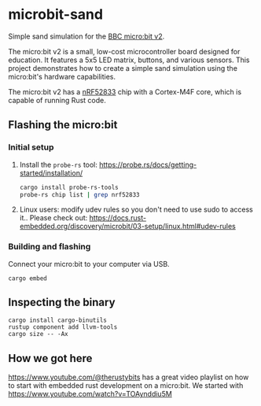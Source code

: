 # microbit-sand

Simple sand simulation for the [BBC micro:bit v2](https://microbit.org/).

The micro:bit v2 is a small, low-cost microcontroller board designed for education. It features a 5x5 LED matrix,
buttons, and various sensors. This project demonstrates how to create a simple sand simulation using the micro:bit's
hardware capabilities.

The micro:bit v2 has a [nRF52833](https://www.nordicsemi.com/Products/nRF52833) chip with a Cortex-M4F core, which is
capable of running Rust code.

## Flashing the micro:bit

### Initial setup

1. Install the `probe-rs` tool:
   https://probe.rs/docs/getting-started/installation/
   ```bash
   cargo install probe-rs-tools
   probe-rs chip list | grep nrf52833
   ```
2. Linux users: modify udev rules so you don't need to use sudo to access it.. Please check
   out: https://docs.rust-embedded.org/discovery/microbit/03-setup/linux.html#udev-rules

### Building and flashing

Connect your micro:bit to your computer via USB.

```
cargo embed
```

## Inspecting the binary

```
cargo install cargo-binutils
rustup component add llvm-tools
cargo size -- -Ax
```

## How we got here

https://www.youtube.com/@therustybits has a great video playlist on how to start with embedded rust development on a
micro:bit. We started with https://www.youtube.com/watch?v=TOAynddiu5M

